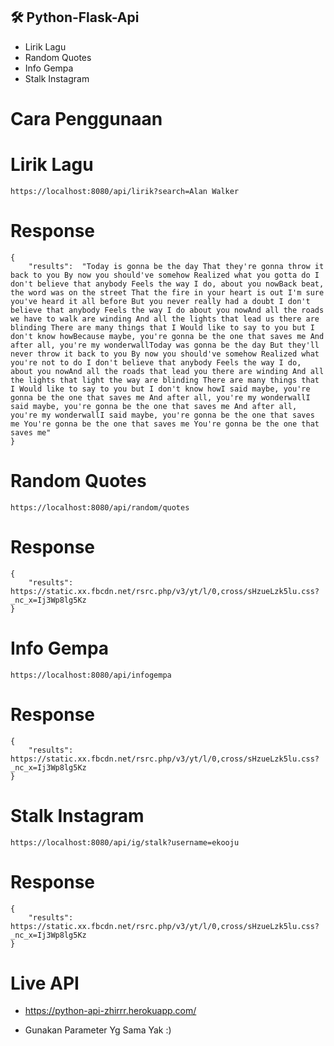 ## 🛠️ Python-Flask-Api

- Lirik Lagu
- Random Quotes
- Info Gempa
- Stalk Instagram


# Cara Penggunaan

# Lirik Lagu
```
https://localhost:8080/api/lirik?search=Alan Walker
```
# Response
```
{
    "results": 	"Today is gonna be the day That they're gonna throw it back to you By now you should've somehow Realized what you gotta do I don't believe that anybody Feels the way I do, about you nowBack beat, the word was on the street That the fire in your heart is out I'm sure you've heard it all before But you never really had a doubt I don't believe that anybody Feels the way I do about you nowAnd all the roads we have to walk are winding And all the lights that lead us there are blinding There are many things that I Would like to say to you but I don't know howBecause maybe, you're gonna be the one that saves me And after all, you're my wonderwallToday was gonna be the day But they'll never throw it back to you By now you should've somehow Realized what you're not to do I don't believe that anybody Feels the way I do, about you nowAnd all the roads that lead you there are winding And all the lights that light the way are blinding There are many things that I Would like to say to you but I don't know howI said maybe, you're gonna be the one that saves me And after all, you're my wonderwallI said maybe, you're gonna be the one that saves me And after all, you're my wonderwallI said maybe, you're gonna be the one that saves me You're gonna be the one that saves me You're gonna be the one that saves me"
}
```

# Random Quotes
```
https://localhost:8080/api/random/quotes
```
# Response 
```
{
    "results": https://static.xx.fbcdn.net/rsrc.php/v3/yt/l/0,cross/sHzueLzk5lu.css?_nc_x=Ij3Wp8lg5Kz
}
```

# Info Gempa
```
https://localhost:8080/api/infogempa
```
# Response 
```
{
    "results": https://static.xx.fbcdn.net/rsrc.php/v3/yt/l/0,cross/sHzueLzk5lu.css?_nc_x=Ij3Wp8lg5Kz
}
```

# Stalk Instagram
```
https://localhost:8080/api/ig/stalk?username=ekooju
```
# Response 
```
{
    "results": https://static.xx.fbcdn.net/rsrc.php/v3/yt/l/0,cross/sHzueLzk5lu.css?_nc_x=Ij3Wp8lg5Kz
}
```

# Live API
* https://python-api-zhirrr.herokuapp.com/
- Gunakan Parameter Yg Sama Yak :)
